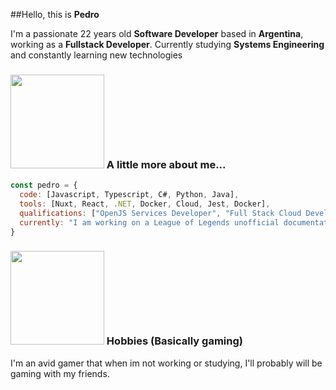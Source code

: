 ##Hello, this is **Pedro**

I'm a passionate 22 years old **Software Developer** based in **Argentina**, working as a **Fullstack Developer**.
Currently studying **Systems Engineering** and constantly learning new technologies

### <img src="https://media.giphy.com/media/kwEmwFUWO5Ety/giphy.gif" width="150"> A little more about me...  

```javascript
const pedro = {
  code: [Javascript, Typescript, C#, Python, Java],
  tools: [Nuxt, React, .NET, Docker, Cloud, Jest, Docker],
  qualifications: ["OpenJS Services Developer", "Full Stack Cloud Developer"],
  currently: "I am working on a League of Legends unofficial documentation project."
}
```

### <img src="https://media.giphy.com/media/ckTRTDXhDF652ltrK9/giphy.gif" width="150"> Hobbies (Basically gaming)

I'm an avid gamer that when im not working or studying, I'll probably will be gaming with my friends.  
